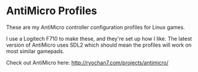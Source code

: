 AntiMicro Profiles
==================

These are my AntiMicro controller configuration profiles for Linux games.

I use a Logitech F710 to make these, and they're set up how I like. The latest version of AntiMicro uses SDL2 which should mean the profiles will work on most similar gamepads.

Check out AntiMicro here: 
http://ryochan7.com/projects/antimicro/
